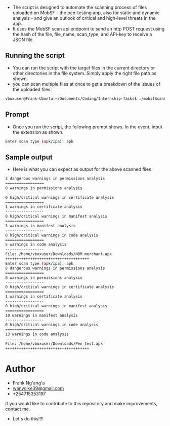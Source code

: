 + The script is designed to automate the scanning process of files uploaded on MobSF - the pen-testing app, also for static and dynamic analysis - and give an outlook of critical and high-level threats in the app.
+ It uses the MobSF scan api endpoint to send an http POST request using the hash of the file, file_name, scan_type, and API-key to receive a JSON file.

Running the script
-----------------
+ You can run the script with the target files in the current directory or other directories in the file system. Simply apply the right file path as shown.
+ you can scan multiple files at once to get a breakdown of the issues of the uploaded files.
```Bash
vboxuser@Frank-Ubuntu:~/Documents/Coding/Internship-Tasks$ ./mobsfScanAutomate.py /home/vboxuser/Downloads/'NBM merchant.apk' /home/vboxuser/Downloads/'Pen test.apk'
```
Prompt
------
+ Once you run the script, the following prompt shows. In the event, input the extension as shown.
```Bash
Enter scan type (apk/ipa): apk
```
Sample output
-------------
+ Here is what you can expect as output for the above scanned files
```Bash
3 dangerous warnings in permissions analysis
=================
0 warnings in permissions analysis
-----------------
0 high/critical warnings in certificate analysis
=================
1 warnings in certificate analysis
-----------------
0 high/critical warnings in manifest analysis
=================
3 warnings in manifest analysis
-----------------
0 high/critical warnings in code analysis
=================
5 warnings in code analysis
-----------------
File: /home/vboxuser/Downloads/NBM merchant.apk
+++++++++++++++++++++++++++++++++++++
Enter scan type (apk/ipa): apk
8 dangerous warnings in permissions analysis
=================
0 warnings in permissions analysis
-----------------
0 high/critical warnings in certificate analysis
=================
1 warnings in certificate analysis
-----------------
0 high/critical warnings in manifest analysis
=================
10 warnings in manifest analysis
-----------------
0 high/critical warnings in code analysis
=================
13 warnings in code analysis
-----------------
File: /home/vboxuser/Downloads/Pen test.apk
+++++++++++++++++++++++++++++++++++++
```
Author
======
+ Frank Ng'ang'a
+ wanyoike39@gmail.com
+ +254715353197

If you would like to contribute to this repository and make improvements, contact me. 
+ Let's do this!!!!